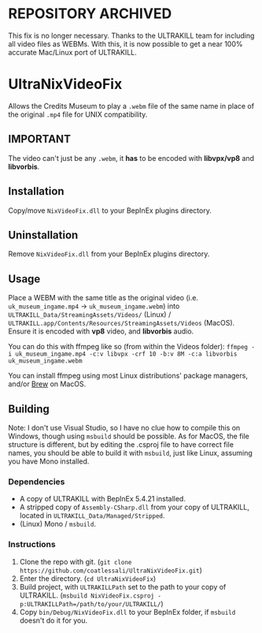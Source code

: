 # REPOSITORY ARCHIVED
This fix is no longer necessary. Thanks to the ULTRAKILL team for including all video files as WEBMs. With this, it is now possible to get a near 100% accurate Mac/Linux port of ULTRAKILL.

# UltraNixVideoFix
Allows the Credits Museum to play a `.webm` file of the same name in place of the original `.mp4` file for UNIX compatibility.

## IMPORTANT
The video can't just be any `.webm`, it **has** to be encoded with **libvpx/vp8** and **libvorbis**.

## Installation

Copy/move `NixVideoFix.dll` to your BepInEx plugins directory.

## Uninstallation

Remove `NixVideoFix.dll` from your BepInEx plugins directory.

## Usage

Place a WEBM with the same title as the original video (i.e. `uk_museum_ingame.mp4` -> `uk_museum_ingame.webm`) into `ULTRAKILL_Data/StreamingAssets/Videos/` (Linux) / `ULTRAKILL.app/Contents/Resources/StreamingAssets/Videos` (MacOS). Ensure it is encoded with **vp8** video, and **libvorbis** audio.

You can do this with ffmpeg like so (from within the Videos folder):
`ffmpeg -i uk_museum_ingame.mp4 -c:v libvpx -crf 10 -b:v 8M -c:a libvorbis uk_museum_ingame.webm`

You can install ffmpeg using most Linux distributions' package managers, and/or [Brew](https://formulae.brew.sh/formula/ffmpeg) on MacOS.

## Building

Note: I don't use Visual Studio, so I have no clue how to compile this on Windows, though using `msbuild` should be possible. As for MacOS, the file structure is different, but by editing the .csproj file to have correct file names, you should be able to build it with `msbuild`, just like Linux, assuming you have Mono installed.

### Dependencies

* A copy of ULTRAKILL with BepInEx 5.4.21 installed.
* A stripped copy of `Assembly-CSharp.dll` from your copy of ULTRAKILL, located in `ULTRAKILL_Data/Managed/Stripped`.
* (Linux) Mono / `msbuild`.

### Instructions

1. Clone the repo with git. (`git clone https://github.com/coatlessali/UltraNixVideoFix.git`)
2. Enter the directory. (`cd UltraNixVideoFix`)
3. Build project, with `ULTRAKILLPath` set to the path to your copy of ULTRAKILL. (`msbuild NixVideoFix.csproj -p:ULTRAKILLPath=/path/to/your/ULTRAKILL/`)
4. Copy `bin/Debug/NixVideoFix.dll` to your BepInEx folder, if `msbuild` doesn't do it for you.
